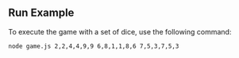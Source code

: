 ## Run Example

To execute the game with a set of dice, use the following command:

    node game.js 2,2,4,4,9,9 6,8,1,1,8,6 7,5,3,7,5,3